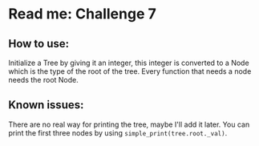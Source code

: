 # Read me: Challenge 7

## How to use:
Initialize a Tree by giving it an integer, this integer is converted to a Node
which is the type of the root of the tree. Every function that needs a node needs
the root Node.

## Known issues:
There are no real way for printing the tree, maybe I'll add it later.
You can print the first three nodes by using ```simple_print(tree.root._val)```.